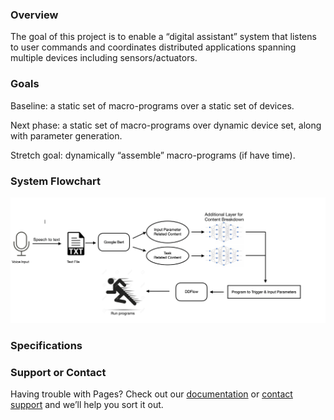 
### Overview

The goal of this project is to enable a “digital assistant” system that listens to user commands and coordinates distributed applications spanning multiple devices including sensors/actuators.

### Goals


Baseline: a static set of macro-programs over a static set of devices.

Next phase: a static set of macro-programs over dynamic device set, along with parameter generation.

Stretch goal: dynamically “assemble” macro-programs (if have time).


### System Flowchart

![Flowchart](flowchart.png)


### Specifications


### Support or Contact

Having trouble with Pages? Check out our [documentation](https://help.github.com/categories/github-pages-basics/) or [contact support](https://github.com/contact) and we’ll help you sort it out.
